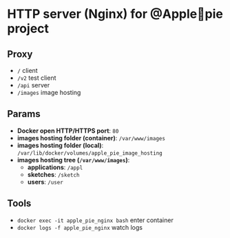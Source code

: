 # HTTP server (Nginx) for @Apple🥧pie project

## Proxy

   * `/` client
   * `/v2` test client
   * `/api` server
   * `/images` image hosting

## Params

   * **Docker open HTTP/HTTPS port**: `80`
   * **images hosting folder (container)**: `/var/www/images`
   * **images hosting folder (local)**: `/var/lib/docker/volumes/apple_pie_image_hosting`
   * **images hosting tree (`/var/www/images`)**:
      * **applications**: `/appl`
      * **sketches**: `/sketch`
      * **users**: `/user`

## Tools

   * `docker exec -it apple_pie_nginx bash` enter container
   * `docker logs -f apple_pie_nginx` watch logs
